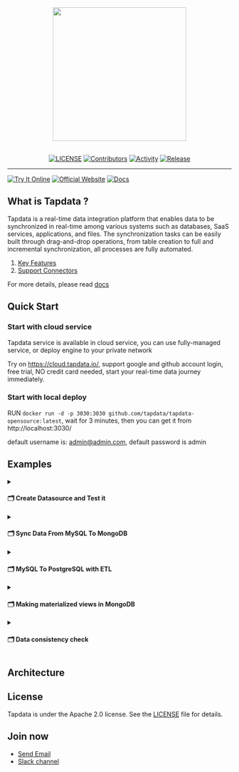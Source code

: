 <div align="center">
<a href="https://tapdata.io/">
<img src="https://github.com/tapdata/tapdata-private/raw/master/assets/logo-orange-grey-bar.png" width="300px"/>
</a>
<br/><br/>

[![LICENSE](https://img.shields.io/github/license/tapdata/tapdata.svg)](https://github.com/tapdata/tapdata/blob/main/LICENSE)
[![Contributors](https://img.shields.io/github/contributors/tapdata/tapdata)](https://github.com/tapdata/tapdata/graphs/contributors)
[![Activity](https://img.shields.io/github/commit-activity/m/tapdata/tapdata)](https://github.com/tapdata/tapdata/pulse)
[![Release](https://img.shields.io/github/v/tag/tapdata/tapdata.svg?sort=semver)](https://github.com/tapdata/tapdata/releases)

</div>

---

[![Try It Online](<https://img.shields.io/badge/-Try%20It%20Online%20%E2%86%92-rgb(255,140,0)?style=for-the-badge>)](https://cloud.tapdata.net)
[![Official Website](<https://img.shields.io/badge/-Official%20Website%20%E2%86%92-rgb(59,71,229)?style=for-the-badge>)](https://cloud.tapdata.net)
[![Docs](<https://img.shields.io/badge/-Online%20Document%20%E2%86%92-rgb(0,205,102)?style=for-the-badge>)](https://docs.tapdata.io)


## What is Tapdata ?
Tapdata is a real-time data integration platform that enables data to be synchronized in real-time among various systems such as databases, SaaS services, applications, and files.
The synchronization tasks can be easily built through drag-and-drop operations, from table creation to full and incremental synchronization, all processes are fully automated.

1. [Key Features](https://docs.tapdata.io/cloud/introduction/features)
2. [Support Connectors](https://docs.tapdata.io/cloud/prerequisites/)

For more details, please read [docs](https://docs.tapdata.io/)
 
## Quick Start
### Start with cloud service
Tapdata service is available in cloud service, you can use fully-managed service, or deploy engine to your private network

Try on https://cloud.tapdata.io/, support google and github account login, free trial, NO credit card needed, start your real-time data journey immediately.

### Start with local deploy
RUN `docker run -d -p 3030:3030 github.com/tapdata/tapdata-opensource:latest`, wait for 3 minutes, then you can get it from http://localhost:3030/

default username is: admin@admin.com, default password is admin

## Examples
<details>
    <summary><h4>🗂️ Create Datasource and Test it</h4></summary>
1. Login tapdata platform
2. In the left navigation panel, click Connections
3. On the right side of the page, click Create
4. In the pop-up dialog, search and select MySQL
5. On the page that you are redirected to, follow the instructions below to fill in the connection information for MySQL
[![]](./assets/example-1-create-mysql-connection.jpg)
6. Click Test, make sure all test pass, then click Save
[![]](./assets/example-1-test.jpg)

</details>

<details>
    <summary><h4>🗂️ Sync Data From MySQL To MongoDB</h4></summary>
</details>

<details>
    <summary><h4>🗂️ MySQL To PostgreSQL with ETL</h4></summary>
</details>


<details>
    <summary><h4>🗂️ Making materialized views in MongoDB</h4></summary>
</details>


<details>
    <summary><h4>🗂️ Data consistency check</h4></summary>
</details>

## Architecture


## License
Tapdata is under the Apache 2.0 license. See the [LICENSE](https://github.com/tapdata/tapdata/blob/main/LICENSE) file for details.

## Join now
- [Send Email](mailto:team@tapdata.io)
- [Slack channel](https://join.slack.com/t/tapdatacommunity/shared_invite/zt-1biraoxpf-NRTsap0YLlAp99PHIVC9eA)
